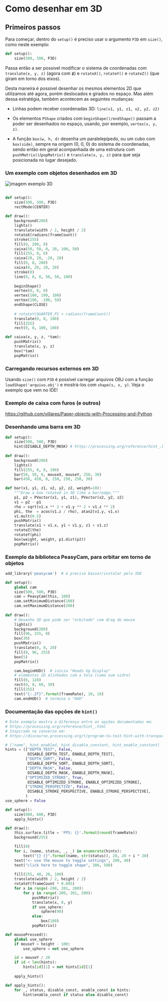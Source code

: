 # Como desenhar em 3D

## Primeiros passos

Para começar, dentro do `setup()` é preciso usar o argumento `P3D` em `size()`, como neste exemplo:

```python
def setup():
    size(500, 500, P3D)
```

Passa então a ser possivel modificar o sistema de coordenadas com `translate(x, y, z)` (agora com **z**) e `rotateX()`, `rotateY()` e `rotateZ()` (que giram em torno dos eixos). 

Desta maneira é possível desenhar os mesmos elementos 2D que utilizamos até agora, porém deslocados e girados no espaço. Mas além dessa estratégia, também acontecem as seguintes mudanças:

- Linhas podem receber coordenadas 3D: `line(x1, y1, z1, x2, y2, z2)`

- Os elementos `PShape` criados com `beginShape()/endShape()` passam a poder ser desenhados no espaço, usando, por exemplo, `vertex(x, y, z)`.

- A função `box(w, h, d)` desenha um paralelepípedo, ou um cubo com `box(side)`, sempre na origem (0, 0, 0) do sistema de coordenadas, sendo então em geral acompanhada de uma estrutura com `pushMatrix()`/`popMatrix()` e `translate(x, y, z)` para que seja posicionada no lugar desejado.


### Um exemplo com objetos desenhados em 3D

![imagem exemplo 3D](assets/passos3D.gif)

```python
    
def setup():
    size(500, 500, P3D)
    rectMode(CENTER)
    
def draw():
    background(200)
    lights()
    translate(width / 2, height / 2)
    rotateX(radians(frameCount))
    stroke(255)
    fill(0, 200, 0)
    caixa(50, 50, 0, 20, 100, 50)
    fill(255, 0, 0)
    caixa(20, 20, -20, 20)
    fill(0, 0, 200)
    caixa(0, 20, 20, 20)
    stroke(0)
    line(0, 0, 0, 50, 50, 100)
    
    beginShape()
    vertex(0, 0, 0)
    vertex(100, 100, 100)
    vertex(100, -100, 50)
    endShape(CLOSE)
    
    # rotateY(QUARTER_PI + radians(frameCount))    
    translate(0, 0, 100)
    fill(255)
    rect(0, 0, 100, 100)    

def caixa(x, y, z, *tam):
    pushMatrix()
    translate(x, y, z)
    box(*tam)
    popMatrix()                                        
```

### Carregando recursos externos em 3D

Usando `size()` com `P3D` é possível carregar arquivos OBJ com a função `loadShape('arquivo.obj')` e mostrá-los com `shape(s, x, y)`. Veja o exemplo que vem no IDE!

### Exemplo de caixa com furos (e outros)

https://github.com/villares/Paper-objects-with-Processing-and-Python

### Desenhando uma barra em 3D

```python
def setup():
    size(500, 500, P3D)
    hint(DISABLE_DEPTH_MASK) # https://processing.org/reference/hint_.html
        
def draw():
    background(200)
    lights()
    fill(255, 0, 0, 100)
    bar(50, 50, 0, mouseX, mouseY, 250, 30)
    bar(450, 450, 0, 250, 250, 250, 30)

def bar(x1, y1, z1, x2, y2, z2, weight=10):
    """Draw a box rotated in 3D like a bar/edge."""
    p1, p2 = PVector(x1, y1, z1), PVector(x2, y2, z2)
    v1 = p2 - p1
    rho = sqrt(v1.x ** 2 + v1.y ** 2 + v1.z ** 2)
    phi, the  = acos(v1.z / rho), atan2(v1.y, v1.x)
    v1.mult(0.5)
    pushMatrix()
    translate(x1 + v1.x, y1 + v1.y, z1 + v1.z)
    rotateZ(the)
    rotateY(phi)
    box(weight, weight, p1.dist(p2))
    popMatrix()
```

### Exemplo da biblioteca PeasyCam, para orbitar em torno de objetos

```python
add_library('peasycam')  # é preciso baixar/instalar pelo IDE

def setup():
    global cam
    size(500, 500, P3D)
    cam = PeasyCam(this, 100)
    cam.setMinimumDistance(100)
    cam.setMaximumDistance(200)
    
def draw():
    # Desenho 3D que pode ser "orbitado" com drag do mouse
    lights()
    background(200)
    fill(96, 255, 0)
    box(30)
    pushMatrix()
    translate(0, 0, 20)
    fill(0, 96, 255)
    box(5)
    popMatrix()

    cam.beginHUD()  # inicia "Heads Up Display"
    # elementos 2D alinhados com a tela (como num vidro)
    fill(0, 128)
    rect(0, 0, 60, 30)
    fill(255)
    text("{:.2f}".format(frameRate), 10, 18)
    cam.endHUD()  # termina o "HUD"
```

### Documentação das opções de `hint()`

```python
# Este exemplo mostra a diferença entre as opções documentadas em:
# https://processing.org/reference/hint_.html
# Inspirado na conversa em:
# https://discourse.processing.org/t/program-to-test-hint-with-transparency/4361

# ["name", hint_enabled, hint_disable_constant, hint_enable_constant]
hints = (["DEPTH_TEST", False,
          DISABLE_DEPTH_TEST, ENABLE_DEPTH_TEST],
         ["DEPTH_SORT", False,
          DISABLE_DEPTH_SORT, ENABLE_DEPTH_SORT],
         ["DEPTH_MASK", False,
          DISABLE_DEPTH_MASK, ENABLE_DEPTH_MASK],
         ["OPTIMIZED_STROKE", True,
          DISABLE_OPTIMIZED_STROKE, ENABLE_OPTIMIZED_STROKE],
         ["STROKE_PERSPECTIVE", False,
          DISABLE_STROKE_PERSPECTIVE, ENABLE_STROKE_PERSPECTIVE],
         )
use_sphere = False

def setup():
    size(800, 600, P3D)
    apply_hints()

def draw():
    this.surface.title = 'FPS: {}'.format(round(frameRate))
    background(255)

    fill(0)
    for i, (name, status, _, _) in enumerate(hints):
        text("{} {}".format(name, str(status)), 20, 20 + i * 20)
    text("<- use the mouse to toggle settings", 200, 40)
    text("click here to toggle shape", 300, 580)
    
    fill(255, 40, 20, 100)
    translate(width / 2, height / 2)
    rotateY(frameCount * 0.005)
    for x in range(-200, 201, 200):
        for y in range(-200, 201, 200):
            pushMatrix()
            translate(x, 0, y)
            if use_sphere:
                sphere(90)
            else:
                box(180)
            popMatrix()

def mousePressed():
    global use_sphere    
    if mouseY > height - 100:
        use_sphere = not use_sphere

    id = mouseY / 20
    if id < len(hints):
        hints[id][1] = not hints[id][1]
        
    apply_hints()    

def apply_hints():
    for _, status, disable_const, enable_const in hints:
        hint(enable_const if status else disable_const)

```
